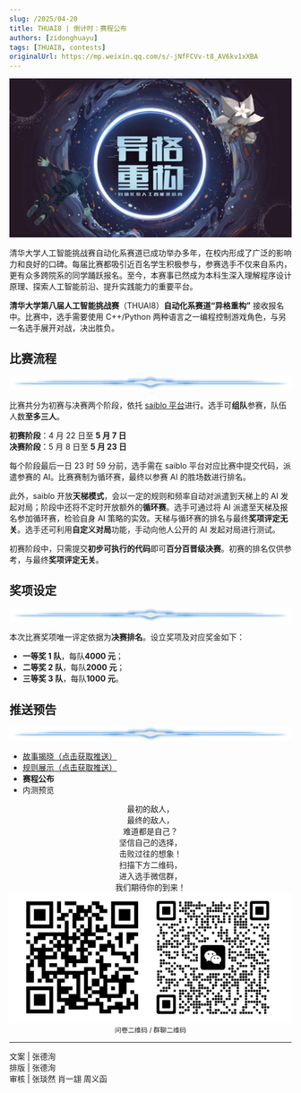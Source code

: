 ```yaml
---
slug: /2025/04-20
title: THUAI8 | 倒计时：赛程公布
authors: [zidonghuayu]
tags: [THUAI8, contests]
originalUrl: https://mp.weixin.qq.com/s/-jNfFCVv-t8_AV6kv1xXBA
---
```


![赛事海报](../03-29/img/1.webp)

清华大学人工智能挑战赛自动化系赛道已成功举办多年，在校内形成了广泛的影响力和良好的口碑。每届比赛都吸引近百名学生积极参与，参赛选手不仅来自系内，更有众多跨院系的同学踊跃报名。至今，本赛事已然成为本科生深入理解程序设计原理、探索人工智能前沿、提升实践能力的重要平台。

**清华大学第八届人工智能挑战赛**（THUAI8）**自动化系赛道“异格重构”** 接收报名中。比赛中，选手需要使用 C++/Python 两种语言之一编程控制游戏角色，与另一名选手展开对战，决出胜负。

<!-- truncate -->

## 比赛流程

![图片](../03-29/img/2.png)

比赛共分为初赛与决赛两个阶段，依托 [saiblo 平台](https://www.saiblo.net/game/45)进行。选手可**组队**参赛，队伍人数**至多三人**。

**初赛阶段**：4 月 22 日至 **5 月 7 日**  
**决赛阶段**：5 月 8 日至 **5 月 23 日**

每个阶段最后一日 23 时 59 分前，选手需在 saiblo 平台对应比赛中提交代码，派遣参赛的 AI。比赛赛制为循环赛，最终以参赛 AI 的胜场数进行排名。

此外，saiblo 开放**天梯模式**，会以一定的规则和频率自动对派遣到天梯上的 AI 发起对局；阶段中还将不定时开放额外的**循环赛**。选手可通过将 AI 派遣至天梯及报名参加循环赛，检验自身 AI 策略的实效。天梯与循环赛的排名与最终**奖项评定无关**。选手还可利用**自定义对局**功能，手动向他人公开的 AI 发起对局进行测试。

初赛阶段中，只需提交**初步可执行的代码**即可**百分百晋级决赛**。初赛的排名仅供参考，与最终**奖项评定无关**。

## 奖项设定

![图片](../03-29/img/2.png)

本次比赛奖项唯一评定依据为**决赛排名**。设立奖项及对应奖金如下：

- **一等奖 1 队**，每队**4000 元**；
- **二等奖 2 队**，每队**2000 元**；
- **三等奖 3 队**，每队**1000 元**。

## 推送预告

![图片](../03-29/img/2.png)

- [故事揭晓（点击获取推送）](03-29)
- [规则展示（点击获取推送）](04-18)
- **赛程公布**
- 内测预览

<center>

最初的敌人，  
最终的敌人，  
难道都是自己？  
坚信自己的选择，  
击败过往的想象！  
扫描下方二维码，  
进入选手微信群，  
我们期待你的到来！  
![报名二维码](img/1.png)  
<small>问卷二维码 / 群聊二维码</small></center>

---

文案 | 张德洵  
排版 | 张德洵  
审核 | 张琰然 肖一翃 周义函
